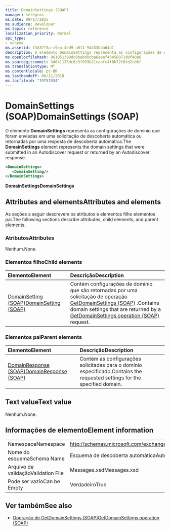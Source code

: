 ```yaml
---
title: DomainSettings (SOAP)
manager: sethgros
ms.date: 09/17/2015
ms.audience: Developer
ms.topic: reference
localization_priority: Normal
api_type:
- schema
ms.assetid: f3d37f5a-c9ea-4ed9-a011-94d33bda64d1
description: O elemento DomainSettings representa as configurações de domínio que foram enviadas em uma solicitação de descoberta automática ou retornadas por uma resposta de descoberta automática.
ms.openlocfilehash: 961051399dc8babd8cba6eeaf43456071d0f40a6
ms.sourcegitcommit: 34041125dc8c5f993b21cebfc4f8b72f0fd2cb6f
ms.translationtype: MT
ms.contentlocale: pt-BR
ms.lasthandoff: 06/11/2018
ms.locfileid: "19751934"
---
```

# <a name="domainsettings-soap"></a><span data-ttu-id="341bd-103">DomainSettings (SOAP)</span><span class="sxs-lookup"><span data-stu-id="341bd-103">DomainSettings (SOAP)</span></span>

<span data-ttu-id="341bd-104">O elemento **DomainSettings** representa as configurações de domínio que foram enviadas em uma solicitação de descoberta automática ou retornadas por uma resposta de descoberta automática.</span><span class="sxs-lookup"><span data-stu-id="341bd-104">The **DomainSettings** element represents the domain settings that were submitted in an Autodiscover request or returned by an Autodiscover response.</span></span> 
  
```XML
<DomainSettings>
   <DomainSetting/>
</DomainSettings>
```

 <span data-ttu-id="341bd-105">**DomainSettings**</span><span class="sxs-lookup"><span data-stu-id="341bd-105">**DomainSettings**</span></span>
## <a name="attributes-and-elements"></a><span data-ttu-id="341bd-106">Attributes and elements</span><span class="sxs-lookup"><span data-stu-id="341bd-106">Attributes and elements</span></span>

<span data-ttu-id="341bd-107">As seções a seguir descrevem os atributos e elementos filho elementos pai.</span><span class="sxs-lookup"><span data-stu-id="341bd-107">The following sections describe attributes, child elements, and parent elements.</span></span>
  
### <a name="attributes"></a><span data-ttu-id="341bd-108">Atributos</span><span class="sxs-lookup"><span data-stu-id="341bd-108">Attributes</span></span>

<span data-ttu-id="341bd-109">Nenhum.</span><span class="sxs-lookup"><span data-stu-id="341bd-109">None.</span></span>
  
### <a name="child-elements"></a><span data-ttu-id="341bd-110">Elementos filho</span><span class="sxs-lookup"><span data-stu-id="341bd-110">Child elements</span></span>

|<span data-ttu-id="341bd-111">**Elemento**</span><span class="sxs-lookup"><span data-stu-id="341bd-111">**Element**</span></span>|<span data-ttu-id="341bd-112">**Descrição**</span><span class="sxs-lookup"><span data-stu-id="341bd-112">**Description**</span></span>|
|:-----|:-----|
|[<span data-ttu-id="341bd-113">DomainSetting (SOAP)</span><span class="sxs-lookup"><span data-stu-id="341bd-113">DomainSetting (SOAP)</span></span>](domainsetting-soap.md) <br/> |<span data-ttu-id="341bd-114">Contém configurações de domínio que são retornadas por uma solicitação de [operação GetDomainSettings (SOAP)](getdomainsettings-operation-soap.md) .</span><span class="sxs-lookup"><span data-stu-id="341bd-114">Contains domain settings that are returned by a [GetDomainSettings operation (SOAP)](getdomainsettings-operation-soap.md) request.</span></span>  <br/> |
   
### <a name="parent-elements"></a><span data-ttu-id="341bd-115">Elementos pai</span><span class="sxs-lookup"><span data-stu-id="341bd-115">Parent elements</span></span>

|<span data-ttu-id="341bd-116">**Elemento**</span><span class="sxs-lookup"><span data-stu-id="341bd-116">**Element**</span></span>|<span data-ttu-id="341bd-117">**Descrição**</span><span class="sxs-lookup"><span data-stu-id="341bd-117">**Description**</span></span>|
|:-----|:-----|
|[<span data-ttu-id="341bd-118">DomainResponse (SOAP)</span><span class="sxs-lookup"><span data-stu-id="341bd-118">DomainResponse (SOAP)</span></span>](domainresponse-soap.md) <br/> |<span data-ttu-id="341bd-119">Contém as configurações solicitadas para o domínio especificado.</span><span class="sxs-lookup"><span data-stu-id="341bd-119">Contains the requested settings for the specified domain.</span></span>  <br/> |
   
## <a name="text-value"></a><span data-ttu-id="341bd-120">Text value</span><span class="sxs-lookup"><span data-stu-id="341bd-120">Text value</span></span>

<span data-ttu-id="341bd-121">Nenhum.</span><span class="sxs-lookup"><span data-stu-id="341bd-121">None.</span></span>
  
## <a name="element-information"></a><span data-ttu-id="341bd-122">Informações de elemento</span><span class="sxs-lookup"><span data-stu-id="341bd-122">Element information</span></span>

|||
|:-----|:-----|
|<span data-ttu-id="341bd-123">Namespace</span><span class="sxs-lookup"><span data-stu-id="341bd-123">Namespace</span></span>  <br/> |http://schemas.microsoft.com/exchange/2010/Autodiscover  <br/> |
|<span data-ttu-id="341bd-124">Nome do esquema</span><span class="sxs-lookup"><span data-stu-id="341bd-124">Schema Name</span></span>  <br/> |<span data-ttu-id="341bd-125">Esquema de descoberta automática</span><span class="sxs-lookup"><span data-stu-id="341bd-125">Autodiscover schema</span></span>  <br/> |
|<span data-ttu-id="341bd-126">Arquivo de validação</span><span class="sxs-lookup"><span data-stu-id="341bd-126">Validation File</span></span>  <br/> |<span data-ttu-id="341bd-127">Messages.xsd</span><span class="sxs-lookup"><span data-stu-id="341bd-127">Messages.xsd</span></span>  <br/> |
|<span data-ttu-id="341bd-128">Pode ser vazio</span><span class="sxs-lookup"><span data-stu-id="341bd-128">Can be Empty</span></span>  <br/> |<span data-ttu-id="341bd-129">Verdadeiro</span><span class="sxs-lookup"><span data-stu-id="341bd-129">True</span></span>  <br/> |
   
## <a name="see-also"></a><span data-ttu-id="341bd-130">Ver também</span><span class="sxs-lookup"><span data-stu-id="341bd-130">See also</span></span>

- [<span data-ttu-id="341bd-131">Operação de GetDomainSettings (SOAP)</span><span class="sxs-lookup"><span data-stu-id="341bd-131">GetDomainSettings operation (SOAP)</span></span>](getdomainsettings-operation-soap.md)

